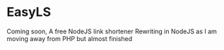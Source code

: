 # EasyLS
Coming soon, A free NodeJS link shortener
Rewriting in NodeJS as I am moving away from PHP but almost finished

